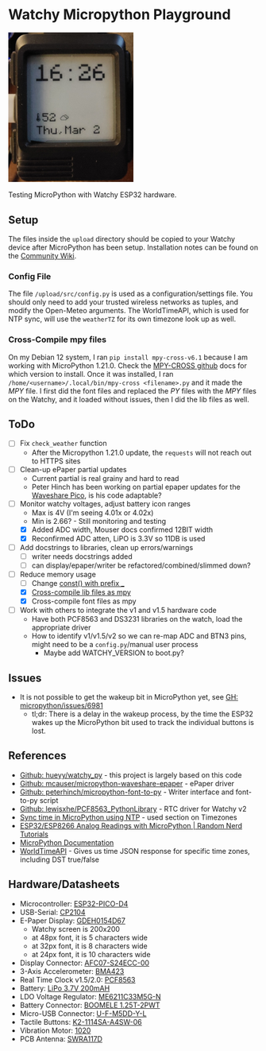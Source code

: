 # Watchy Micropython Playground

<img src="face.png" height="50%" width="50%">

Testing MicroPython with Watchy ESP32 hardware.

## Setup

The files inside the `upload` directory should be copied to your Watchy device after MicroPython has been setup. Installation notes can be found on the [Community Wiki](https://watchy-community.github.io/wiki/#/micropython/setup).

### Config File

The file `/upload/src/config.py` is used as a configuration/settings file. You should only need to add your trusted wireless networks as tuples, and modify the Open-Meteo arguments. The WorldTimeAPI, which is used for NTP sync, will use the `weatherTZ` for its own timezone look up as well.

### Cross-Compile mpy files

On my Debian 12 system, I ran `pip install mpy-cross-v6.1` because I am working with MicroPython 1.21.0. Check the [MPY-CROSS github](https://github.com/pybricks/python-mpy-cross) docs for which version to install. Once it was installed, I ran `/home/<username>/.local/bin/mpy-cross <filename>.py` and it made the *MPY* file. I first did the font files and replaced the *PY* files with the *MPY* files on the Watchy, and it loaded without issues, then I did the lib files as well.

## ToDo

- [ ] Fix `check_weather` function
  - After the Micropython 1.21.0 update, the `requests` will not reach out to HTTPS sites 
- [ ] Clean-up ePaper partial updates
  - Current partial is real grainy and hard to read
  - Peter Hinch has been working on partial epaper updates for the [Waveshare Pico](https://github.com/peterhinch/micropython-nano-gui/blob/master/drivers/epaper/pico_epaper_42.py), is his code adaptable?
- [ ] Monitor watchy voltages, adjust battery icon ranges
  - Max is 4V (I'm seeing 4.01x or 4.02x)
  - Min is 2.66? - Still monitoring and testing
  - [x] Added ADC width, Mouser docs confirmed 12BIT width
  - [x] Reconfirmed ADC atten, LiPO is 3.3V so 11DB is used
- [ ] Add docstrings to libraries, clean up errors/warnings
  - [ ] writer needs docstrings added
  - [ ] can display/epaper/writer be refactored/combined/slimmed down?
- [ ] Reduce memory usage
  - [ ] Change [const() with prefix _](https://docs.micropython.org/en/latest/develop/optimizations.html#variables)
  - [x] [Cross-compile lib files as mpy](https://docs.micropython.org/en/latest/develop/optimizations.html#frozen-bytecode)
  - [x] Cross-compile font files as mpy
- [ ] Work with others to integrate the v1 and v1.5 hardware code
  - Have both PCF8563 and DS3231 libraries on the watch, load the appropriate driver
  - How to identify v1/v1.5/v2 so we can re-map ADC and BTN3 pins, might need to be a `config.py`/manual user process
    - Maybe add WATCHY_VERSION to boot.py?

## Issues

- It is not possible to get the wakeup bit in MicroPython yet, see [GH: micropython/issues/6981](https://github.com/micropython/micropython/issues/6981)
  - tl;dr: There is a delay in the wakeup process, by the time the ESP32 wakes up the MicroPython bit used to track the individual buttons is lost.

## References

- [Github: hueyy/watchy_py](https://github.com/hueyy/watchy_py) - this project is largely based on this code
- [Github: mcauser/micropython-waveshare-epaper](https://github.com/mcauser/micropython-waveshare-epaper) - ePaper driver
- [Github: peterhinch/micropython-font-to-py](https://github.com/peterhinch/micropython-font-to-py) - Writer interface and font-to-py script
- [Github: lewisxhe/PCF8563_PythonLibrary](https://github.com/lewisxhe/PCF8563_PythonLibrary) - RTC driver for Watchy v2
- [Sync time in MicroPython using NTP](https://bhave.sh/micropython-ntp/) - used section on Timezones
- [ESP32/ESP8266 Analog Readings with MicroPython | Random Nerd Tutorials](https://randomnerdtutorials.com/esp32-esp8266-analog-readings-micropython/)
- [MicroPython Documentation](https://docs.micropython.org/en/latest/)
- [WorldTimeAPI](http://worldtimeapi.org/) - Gives us time JSON response for specific time zones, including DST true/false

## Hardware/Datasheets

- Microcontroller: [ESP32-PICO-D4](https://www.espressif.com/sites/default/files/documentation/esp32-pico-d4_datasheet_en.pdf)
- USB-Serial: [CP2104](https://www.silabs.com/documents/public/data-sheets/cp2104.pdf)
- E-Paper Display: [GDEH0154D67](https://www.e-paper-display.com/products_detail/productId=455.html)
  - Watchy screen is 200x200
  - at 48px font, it is 5 characters wide
  - at 32px font, it is 8 characters wide
  - at 24px font, it is 10 characters wide
- Display Connector: [AFC07-S24ECC-00](https://datasheet.lcsc.com/szlcsc/1811021340_JUSHUO-AFC07-S24ECC-00_C11092.pdf)
- 3-Axis Accelerometer: [BMA423](https://watchy.sqfmi.com/assets/files/BST-BMA423-DS000-1509600-950150f51058597a6234dd3eaafbb1f0.pdf)
- Real Time Clock v1.5/2.0: [PCF8563](https://www.mouser.com/datasheet/2/302/PCF8563-1127619.pdf)
- Battery: [LiPo 3.7V 200mAH](https://www.powerstream.com/lip/GMB042030.pdf)
- LDO Voltage Regulator: [ME6211C33M5G-N](https://datasheet.lcsc.com/szlcsc/Nanjing-Micro-One-Elec-ME6211C33M5G-N_C82942.pdf)
- Battery Connector: [BOOMELE 1.25T-2PWT](https://datasheet.lcsc.com/szlcsc/1811092210_BOOMELE-Boom-Precision-Elec-1-25T-2PWT_C22074.pdf)
- Micro-USB Connector: [U-F-M5DD-Y-L](https://datasheet.lcsc.com/szlcsc/1811131825_Korean-Hroparts-Elec-U-F-M5DD-Y-L_C91146.pdf)
- Tactile Buttons: [K2-1114SA-A4SW-06](https://datasheet.lcsc.com/szlcsc/1810061013_Korean-Hroparts-Elec-K2-1114SA-A4SW-06_C136662.pdf)
- Vibration Motor: [1020](https://github.com/SeeedDocument/Bazaar_doc/raw/master/316040001/1020_datasheet.doc)
- PCB Antenna: [SWRA117D](https://www.ti.com/lit/an/swra117d/swra117d.pdf)
